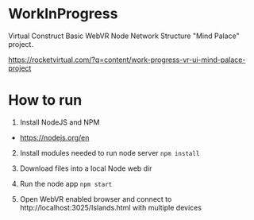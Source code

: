 # WorkInProgress
Virtual Construct Basic WebVR Node Network Structure "Mind Palace" project.

https://rocketvirtual.com/?q=content/work-progress-vr-ui-mind-palace-project

# How to run
1. Install NodeJS and NPM
* https://nodejs.org/en

2. Install modules needed to run node server
   `npm install`

3. Download files into a local Node web dir 

4. Run the node app
   `npm start`

5. Open WebVR enabled browser and connect to http://localhost:3025/Islands.html with multiple devices
